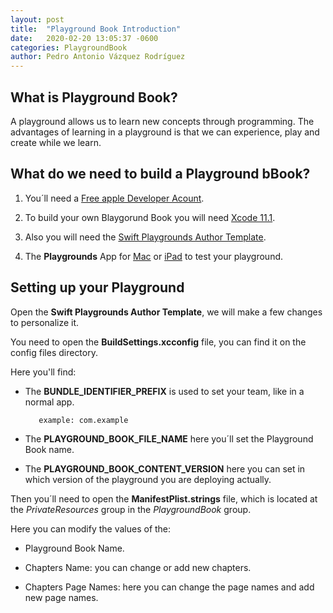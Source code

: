 ```yaml
---
layout: post
title:  "Playground Book Introduction"
date:   2020-02-20 13:05:37 -0600
categories: PlaygroundBook
author: Pedro Antonio Vázquez Rodríguez
---
```

## What is Playground Book?

A playground allows us to learn new concepts through programming. The advantages of learning in a playground is that we can experience, play and create while we learn.


## What do we need to build a Playground bBook?
1. You´ll need a [Free apple Developer Acount](https://developer.apple.com).

2. To build your own Blaygorund Book you will need [Xcode 11.1](https://developer.apple.com/download/more/?name=Xcode%2011.1).

3. Also you will need the [Swift Playgrounds Author Template](https://developer.apple.com/download/more/?=Swift%20Playgrounds%20Author%20Template).

4. The **Playgrounds** App for [Mac](https://apps.apple.com/app/id1496833156) or [iPad](https://apps.apple.com/app/id908519492) to test your playground.

## Setting up your Playground

Open the **Swift Playgrounds Author Template**, we will make a few changes to personalize it.

You need to open the **BuildSettings.xcconfig** file, you can find it on the config files directory.


Here you'll find:

*  The **BUNDLE_IDENTIFIER_PREFIX** is used to  set your team, like in a normal app.
    
          example: com.example

* The **PLAYGROUND_BOOK_FILE_NAME** here you´ll set the Playground Book name.


* The **PLAYGROUND_BOOK_CONTENT_VERSION** here you can set in which version of the playground you are deploying actually.
  
Then you´ll need to open the **ManifestPlist.strings** file, which is located at the _PrivateResources_ group in the _PlaygroundBook_ group.

Here you can modify  the values of the:

* Playground Book Name.

* Chapters Name: you can change or add new chapters.

* Chapters Page Names: here you can change the page names and add new page names.